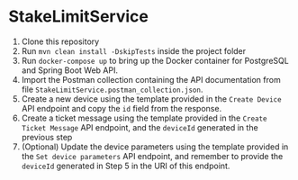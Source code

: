 # StakeLimitService

1. Clone this repository
2. Run `mvn clean install -DskipTests` inside the project folder
3. Run `docker-compose up` to bring up the Docker container for PostgreSQL and Spring Boot Web API.
4. Import the Postman collection containing the API documentation from file `StakeLimitService.postman_collection.json`.
5. Create a new device using the template provided in the `Create Device` API endpoint and copy the `id` field from the response.
6. Create a ticket message using the template provided in the `Create Ticket Message` API endpoint, and the `deviceId` generated in the previous step
7. (Optional) Update the device parameters using the template provided in the `Set device parameters` API endpoint, and remember to provide the `deviceId` generated in Step 5 in the URI of this endpoint.
